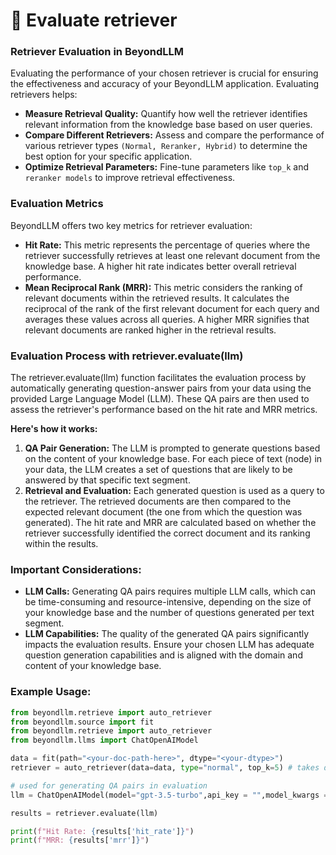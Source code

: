 # 🔫 Evaluate retriever

### Retriever Evaluation in BeyondLLM

Evaluating the performance of your chosen retriever is crucial for ensuring the effectiveness and accuracy of your BeyondLLM application. Evaluating retrievers helps:

* **Measure Retrieval Quality:** Quantify how well the retriever identifies relevant information from the knowledge base based on user queries.
* **Compare Different Retrievers:** Assess and compare the performance of various retriever types `(Normal, Reranker, Hybrid)` to determine the best option for your specific application.
* **Optimize Retrieval Parameters:** Fine-tune parameters like `top_k` and `reranker models` to improve retrieval effectiveness.

### Evaluation Metrics

BeyondLLM offers two key metrics for retriever evaluation:

* **Hit Rate:** This metric represents the percentage of queries where the retriever successfully retrieves at least one relevant document from the knowledge base. A higher hit rate indicates better overall retrieval performance.
* **Mean Reciprocal Rank (MRR):** This metric considers the ranking of relevant documents within the retrieved results. It calculates the reciprocal of the rank of the first relevant document for each query and averages these values across all queries. A higher MRR signifies that relevant documents are ranked higher in the retrieval results.

### Evaluation Process with retriever.evaluate(llm)

The retriever.evaluate(llm) function facilitates the evaluation process by automatically generating question-answer pairs from your data using the provided Large Language Model (LLM). These QA pairs are then used to assess the retriever's performance based on the hit rate and MRR metrics.

**Here's how it works:**

1. **QA Pair Generation:** The LLM is prompted to generate questions based on the content of your knowledge base. For each piece of text (node) in your data, the LLM creates a set of questions that are likely to be answered by that specific text segment.
2. **Retrieval and Evaluation:** Each generated question is used as a query to the retriever. The retrieved documents are then compared to the expected relevant document (the one from which the question was generated). The hit rate and MRR are calculated based on whether the retriever successfully identified the correct document and its ranking within the results.

### **Important Considerations:**

* **LLM Calls:** Generating QA pairs requires multiple LLM calls, which can be time-consuming and resource-intensive, depending on the size of your knowledge base and the number of questions generated per text segment.
* **LLM Capabilities:** The quality of the generated QA pairs significantly impacts the evaluation results. Ensure your chosen LLM has adequate question generation capabilities and is aligned with the domain and content of your knowledge base.

### **Example Usage:**

```python
from beyondllm.retrieve import auto_retriever
from beyondllm.source import fit
from beyondllm.retrieve import auto_retriever
from beyondllm.llms import ChatOpenAIModel

data = fit(path="<your-doc-path-here>", dtype="<your-dtype>")
retriever = auto_retriever(data=data, type="normal", top_k=5) # takes default FastEmbedEmbeddings model

# used for generating QA pairs in evaluation
llm = ChatOpenAIModel(model="gpt-3.5-turbo",api_key = "",model_kwargs = {"max_tokens":512,"temperature":0.1})  

results = retriever.evaluate(llm)

print(f"Hit Rate: {results['hit_rate']}")
print(f"MRR: {results['mrr']}")
```
